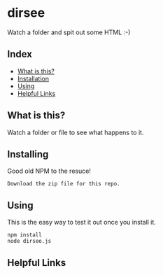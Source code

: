 # dirsee
Watch a folder and spit out some HTML :-)
 
 

## Index
- [What is this?](#what-is-this)
- [Installation](#installing)
- [Using](#using)
- [Helpful Links](#helpful-links)


## What is this?
Watch a folder or file to see what happens to it.


## Installing
Good old NPM to the resuce! 

    Download the zip file for this repo.
 

## Using
This is the easy way to test it out once you install it. 
 
    npm install
    node dirsee.js

## Helpful Links
